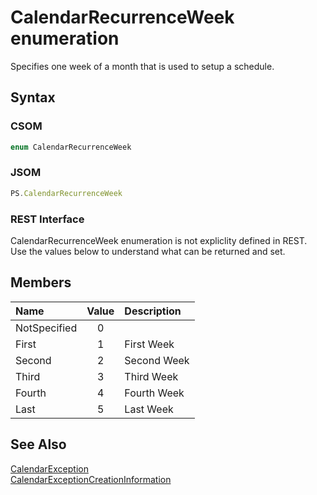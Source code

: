 [comment]: # (Name:CalendarRecurrenceWeek)
[comment]: # (Type:Enum)
[comment]: # (Status:Verified)

# <a name="name"></a>CalendarRecurrenceWeek enumeration

<a name="description"></a>Specifies one week of a month that is used to setup a schedule.

## <a name="syntax"></a>Syntax

### CSOM

```C#
enum CalendarRecurrenceWeek 
```
### JSOM

```JavaScript
PS.CalendarRecurrenceWeek
```
### REST Interface

CalendarRecurrenceWeek enumeration is not expliclity defined in REST.  Use the values below to understand what can be returned and set.

## <a name="members"></a>Members

<a name="enumMembers"></a>

|**Name**|**Value**|**Description**|
|:------ |:----: |:----- |
|<a name="NotSpecified"></a>NotSpecified|0||
|<a name="First"></a>First|1|First Week|
|<a name="Second"></a>Second|2|Second Week|
|<a name="Third"></a>Third|3|Third Week|
|<a name="Fourth"></a>Fourth|4|Fourth Week|
|<a name="Last"></a>Last|5|Last Week|

## <a name="seeAlso"></a>See Also

[CalendarException](CalendarException.md)<br/>
[CalendarExceptionCreationInformation](CalendarExceptionCreationInformation.md)<br/>
